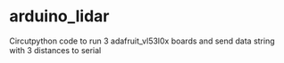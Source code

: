 # arduino_lidar
Circutpython code to run 3 adafruit_vl53l0x boards and send data string with 3 distances to serial
